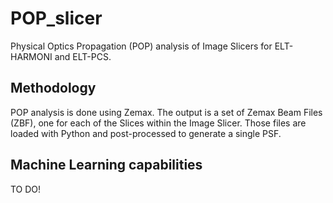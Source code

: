 # POP_slicer

Physical Optics Propagation (POP) analysis of Image Slicers for ELT-HARMONI and ELT-PCS.

## Methodology

POP analysis is done using Zemax. The output is a set of Zemax Beam Files (ZBF), one for each of the Slices within the Image Slicer. Those files are loaded with Python and post-processed to generate a single PSF.

## Machine Learning capabilities
TO DO!
